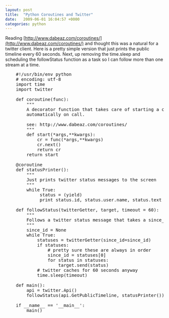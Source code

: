 ```yaml
---
layout: post
title:  "Python Coroutines and Twitter"
date:   2009-06-01 16:04:57 +0000
categories: python
---
```

Reading [http://www.dabeaz.com/coroutines/](http://www.dabeaz.com/coroutines/) and thought this was a natural for a twitter client. Here is a pretty simple version that just prints the public timeline every 60 seconds.  Next, up removing the time.sleep and scheduling the followStatus function as a task so I can follow more than one stream at a time.
<pre class="brush: python">
    #!/usr/bin/env python
    # encoding: utf-8
    import time
    import twitter
    
    def coroutine(func):
        """
        A decorator function that takes care of starting a coroutine
        automatically on call.
    
        see: http://www.dabeaz.com/coroutines/
        """
        def start(*args,**kwargs):
            cr = func(*args,**kwargs)
            cr.next()
            return cr
        return start
    
    @coroutine
    def statusPrinter():
        """
        Just prints twitter status messages to the screen
        """
        while True:
             status = (yield)
             print status.id, status.user.name, status.text
    
    def followStatus(twitterGetter, target, timeout = 60):
        """
        Follows a twitter status message that takes a since_id
        """
        since_id = None
        while True:
            statuses = twitterGetter(since_id=since_id)
            if statuses:
                # pretty sure these are always in order
                since_id = statuses[0]
                for status in statuses:
                    target.send(status)
            # twitter caches for 60 seconds anyway
            time.sleep(timeout)
    
    def main():
        api = twitter.Api()
        followStatus(api.GetPublicTimeline, statusPrinter())
    
    if __name__ == '__main__':
        main()
 </pre>   